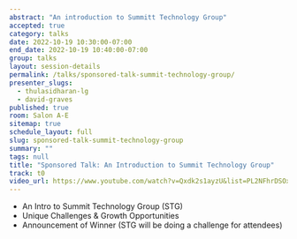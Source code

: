 ```yaml
---
abstract: "An introduction to Summitt Technology Group"
accepted: true
category: talks
date: 2022-10-19 10:30:00-07:00
end_date: 2022-10-19 10:40:00-07:00
group: talks
layout: session-details
permalink: /talks/sponsored-talk-summit-technology-group/
presenter_slugs:
  - thulasidharan-lg
  - david-graves
published: true
room: Salon A-E
sitemap: true
schedule_layout: full
slug: sponsored-talk-summit-technology-group
summary: ""
tags: null
title: "Sponsored Talk: An Introduction to Summit Technology Group"
track: t0
video_url: https://www.youtube.com/watch?v=Qxdk2s1ayzU&list=PL2NFhrDSOxgUoF-4F2MdAFvOK1wOrNdqB
---
```


- An Intro to Summit Technology Group (STG)
- Unique Challenges & Growth Opportunities
- Announcement of Winner (STG will be doing a challenge for attendees)
